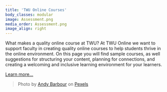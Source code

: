 ```yaml
---
title: 'TWU Online Courses'
body_classes: modular
image: Assessment.png
media_order: Assessment.png
image_align: right
---
```


What makes a quality online course at TWU?  At TWU Online we want to support faculty in creating quality online courses to help students thrive in the online environment. On this page you will find sample courses, as well suggestions for structuring your content, planning for connections, and creating a welcoming and inclusive learning environment for your learners.

[Learn more...](https://multi-access.twu.ca/learning-design/quality?classes=btn,mt-4,w-content,block)

> Photo by <a href="https://www.pexels.com/@andy-barbour/">Andy Barbour</a> on <a href="https://www.pexels.com/photo/a-person-holding-a-marker-6684360/">Pexels</a>
